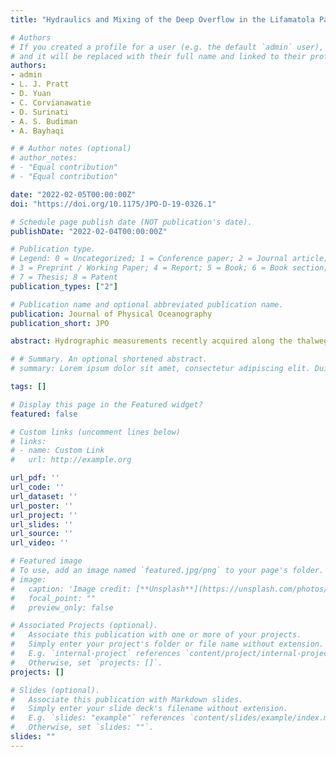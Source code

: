 ```yaml
---
title: "Hydraulics and Mixing of the Deep Overflow in the Lifamatola Passage of the Indonesian Seas"

# Authors
# If you created a profile for a user (e.g. the default `admin` user), write the username (folder name) here 
# and it will be replaced with their full name and linked to their profile.
authors:
- admin
- L. J. Pratt
- D. Yuan
- C. Corvianawatie
- D. Surinati
- A. S. Budiman
- A. Bayhaqi

# # Author notes (optional)
# author_notes:
# - "Equal contribution"
# - "Equal contribution"

date: "2022-02-05T00:00:00Z"
doi: "https://doi.org/10.1175/JPO-D-19-0326.1"

# Schedule page publish date (NOT publication's date).
publishDate: "2022-02-04T00:00:00Z"

# Publication type.
# Legend: 0 = Uncategorized; 1 = Conference paper; 2 = Journal article;
# 3 = Preprint / Working Paper; 4 = Report; 5 = Book; 6 = Book section;
# 7 = Thesis; 8 = Patent
publication_types: ["2"]

# Publication name and optional abbreviated publication name.
publication: Journal of Physical Oceanography
publication_short: JPO

abstract: Hydrographic measurements recently acquired along the thalweg of the Lifamatola Passage combined with historical moored velocity measurements immediately downstream of the sill are used to study the hydraulics, transport, mixing, and entrainment in the dense overflow. The observations suggest that the mean overflow is nearly critical at the mooring site, suggesting that a weir formula may be appropriate for estimating the overflow transport. Our assessment suggests that the weir formulas corresponding to a rectangular, triangular, or parabolic cross section all result in transports very close to the observation, suggesting their potential usage in long-term monitoring of the overflow transport or parameterizing the transport in numerical models. Analyses also suggest that deep signals within the overflow layer are blocked by the shear flow from propagating upstream, whereas the shallow wave modes of the full-depth continuously stratified flow are able to propagate upstream from the Banda Sea into the Maluku Sea. Strong mixing is found immediately downstream of the sill crest, with Thorpe-scale-based estimates of the mean dissipation rate within the overflow up to 1.1 × 10−7 W kg−1 and the region-averaged diapycnal diffusivity within the downstream overflow in the range of 2.3 × 10−3 to 10.1 × 10−3 m2 s−1. Mixing in the Lifamatola Passage results in 0.6–1.2-Sv (1 Sv ≡ 106 m3 s−1) entrainment transport added to the overflow, enhancing the deep-water renewal in the Banda Sea. A bulk diffusivity coefficient estimated in the deep Banda Sea yields 1.6 × 10−3 ± 5 × 10−4 m2 s−1, with an associated downward turbulent heat flux of 9 W m−2.

# # Summary. An optional shortened abstract.
# summary: Lorem ipsum dolor sit amet, consectetur adipiscing elit. Duis posuere tellus ac convallis placerat. Proin tincidunt magna sed ex sollicitudin condimentum.

tags: []

# Display this page in the Featured widget?
featured: false

# Custom links (uncomment lines below)
# links:
# - name: Custom Link
#   url: http://example.org

url_pdf: ''
url_code: ''
url_dataset: ''
url_poster: ''
url_project: ''
url_slides: ''
url_source: ''
url_video: ''

# Featured image
# To use, add an image named `featured.jpg/png` to your page's folder. 
# image:
#   caption: 'Image credit: [**Unsplash**](https://unsplash.com/photos/pLCdAaMFLTE)'
#   focal_point: ""
#   preview_only: false

# Associated Projects (optional).
#   Associate this publication with one or more of your projects.
#   Simply enter your project's folder or file name without extension.
#   E.g. `internal-project` references `content/project/internal-project/index.md`.
#   Otherwise, set `projects: []`.
projects: []

# Slides (optional).
#   Associate this publication with Markdown slides.
#   Simply enter your slide deck's filename without extension.
#   E.g. `slides: "example"` references `content/slides/example/index.md`.
#   Otherwise, set `slides: ""`.
slides: ""
---
```


<!-- {{% callout note %}}
Click the *Cite* button above to demo the feature to enable visitors to import publication metadata into their reference management software.
{{% /callout %}}

{{% callout note %}}
Create your slides in Markdown - click the *Slides* button to check out the example.
{{% /callout %}}

Supplementary notes can be added here, including [code, math, and images](https://wowchemy.com/docs/writing-markdown-latex/). -->
